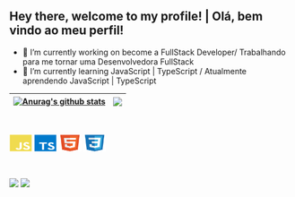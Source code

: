 ## Hey there, welcome to my profile! | Olá, bem vindo ao meu perfil! 


- 🔭 I’m currently working on become a FullStack Developer/ Trabalhando para me tornar uma Desenvolvedora FullStack
- 🌱 I’m currently learning JavaScript | TypeScript / Atualmente aprendendo JavaScript | TypeScript

| <a href="https://github.com/anuraghazra/github-readme-stats"><img align="center" src="https://github-readme-stats.vercel.app/api?username=gaba-teixeira&show_icons=true&include_all_commits=true&theme=buefy&hide_border=true" alt="Anurag's github stats" /></a> | <a href="https://github.com/anuraghazra/github-readme-stats"><img align="center" src="https://github-readme-stats.vercel.app/api/top-langs/?username=gaba-teixeira&layout=compact&theme=buefy&hide_border=true" /></a> |
| ------------- | ------------- |


<br />
<div style="display: inline_block"><br>
  <img align="center" alt="Gaba-Js" height="30" width="40" src="https://raw.githubusercontent.com/devicons/devicon/master/icons/javascript/javascript-plain.svg">
  <img align="center" alt="Gaba-Ts" height="30" width="40" src="https://raw.githubusercontent.com/devicons/devicon/master/icons/typescript/typescript-plain.svg">
   <img align="center" alt="Gaba-HTML" height="30" width="40" src="https://raw.githubusercontent.com/devicons/devicon/master/icons/html5/html5-original.svg">
  <img align="center" alt="Gaba-CSS" height="30" width="40" src="https://raw.githubusercontent.com/devicons/devicon/master/icons/css3/css3-original.svg">
<br />
<br />
<br />

 <a href="https://www.linkedin.com/in/gabriela-teixeira-935a18320/" target="_blank"><img src="https://img.shields.io/badge/-LinkedIn-%230077B5?style=for-the-badge&logo=linkedin&logoColor=white" target="_blank"></a> 
 <a href="mailto:gaba.andrade@outlook.com" target="_blank"><img src="https://img.shields.io/badge/Microsoft_Outlook-0078D4?style=for-the-badge&logo=microsoft-outlook&logoColor=white" target="_blank"></a> 
